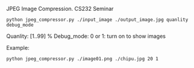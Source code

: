 JPEG Image Compression. CS232 Seminar 

`python jpeg_compressor.py ./input_image ./output_image.jpg quanlity debug_mode`

Quanlity: [1..99] %
Debug_mode: 0 or 1: turn on to show images

Example: 

`python jpeg_compressor.py ./image01.png ./chipu.jpg 20 1`
